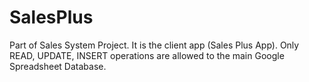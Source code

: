 # SalesPlus
Part of Sales System Project. It is the client app (Sales Plus App). Only READ, UPDATE, INSERT operations are allowed to the main Google Spreadsheet Database.
